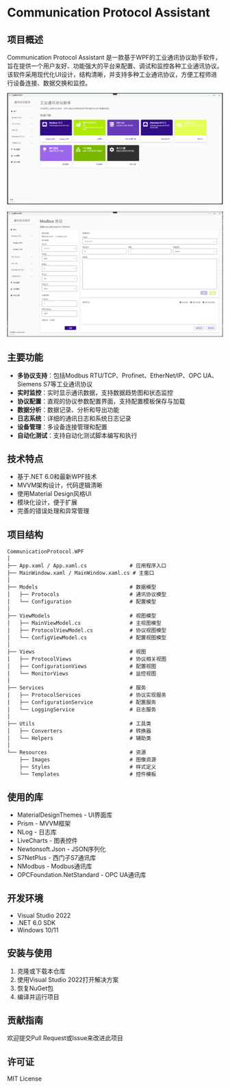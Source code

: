 # Communication Protocol Assistant

## 项目概述
Communication Protocol Assistant 是一款基于WPF的工业通讯协议助手软件，旨在提供一个用户友好、功能强大的平台来配置、调试和监控各种工业通讯协议。该软件采用现代化UI设计，结构清晰，并支持多种工业通讯协议，方便工程师进行设备连接、数据交换和监控。





![image-20250719190047070](./assets/image-20250719190047070.png)

![image-20250719190112320](./assets/image-20250719190112320.png)



## 主要功能
- **多协议支持**：包括Modbus RTU/TCP、Profinet、EtherNet/IP、OPC UA、Siemens S7等工业通讯协议
- **实时监控**：实时显示通讯数据，支持数据趋势图和状态监控
- **协议配置**：直观的协议参数配置界面，支持配置模板保存与加载
- **数据分析**：数据记录、分析和导出功能
- **日志系统**：详细的通讯日志和系统日志记录
- **设备管理**：多设备连接管理和配置
- **自动化测试**：支持自动化测试脚本编写和执行

## 技术特点
- 基于.NET 6.0和最新WPF技术
- MVVM架构设计，代码逻辑清晰
- 使用Material Design风格UI
- 模块化设计，便于扩展
- 完善的错误处理和异常管理

## 项目结构
```
CommunicationProtocol.WPF
│
├── App.xaml / App.xaml.cs              # 应用程序入口
├── MainWindow.xaml / MainWindow.xaml.cs # 主窗口
│
├── Models                              # 数据模型
│   ├── Protocols                       # 通讯协议模型
│   └── Configuration                   # 配置模型
│
├── ViewModels                          # 视图模型
│   ├── MainViewModel.cs                # 主视图模型
│   ├── ProtocolViewModel.cs            # 协议视图模型
│   └── ConfigViewModel.cs              # 配置视图模型
│
├── Views                               # 视图
│   ├── ProtocolViews                   # 协议相关视图
│   ├── ConfigurationViews              # 配置视图
│   └── MonitorViews                    # 监控视图
│
├── Services                            # 服务
│   ├── ProtocolServices                # 协议实现服务
│   ├── ConfigurationService            # 配置服务
│   └── LoggingService                  # 日志服务
│
├── Utils                               # 工具类
│   ├── Converters                      # 转换器
│   └── Helpers                         # 辅助类
│
└── Resources                           # 资源
    ├── Images                          # 图像资源
    ├── Styles                          # 样式定义
    └── Templates                       # 控件模板
```

## 使用的库
- MaterialDesignThemes - UI界面库
- Prism - MVVM框架
- NLog - 日志库
- LiveCharts - 图表控件
- Newtonsoft.Json - JSON序列化
- S7NetPlus - 西门子S7通讯库
- NModbus - Modbus通讯库
- OPCFoundation.NetStandard - OPC UA通讯库

## 开发环境
- Visual Studio 2022
- .NET 6.0 SDK
- Windows 10/11

## 安装与使用
1. 克隆或下载本仓库
2. 使用Visual Studio 2022打开解决方案
3. 恢复NuGet包
4. 编译并运行项目

## 贡献指南
欢迎提交Pull Request或Issue来改进此项目

## 许可证
MIT License 